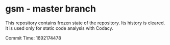 # gsm - master branch

This repository contains frozen state of the repository.
Its history is cleared. It is used only for static code
analysis with Codacy.

Commit Time: 1692174478